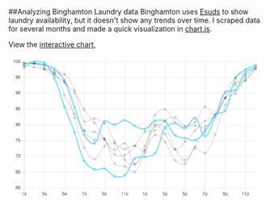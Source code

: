 ##Analyzing Binghamton Laundry data
Binghamton uses [Esuds](http://binghamton-asi.esuds.net/RoomStatus/showRoomStatus.i?locationId=6788) to show laundry availability, but it doesn't show any trends over time. I scraped data for several months and made a quick visualization in [chart.js](https://github.com/nnnick/Chart.js).

View the [interactive chart](http://laundry.jackfischer.me/),

[![chart](chart.png)](http://laundry.jackfischer.me)

